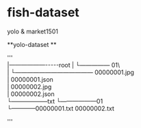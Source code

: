# fish-dataset
yolo &amp; market1501


**yolo-dataset **


'''    
|——————-----root
   |        └————— 01\  
   |              └————————————— 00000001.jpg  
   |                             00000001.json   
   |                             00000002.jpg  
   |                             00000002.json   
   └——————txt
            └——————01\
                   └————00000001.txt 
                        00000002.txt


'''
